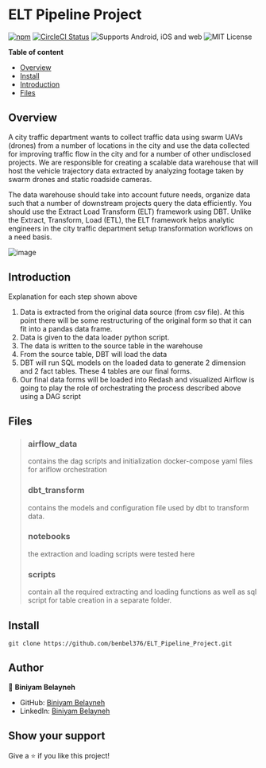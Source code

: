 # ELT Pipeline Project
[![npm](https://img.shields.io/npm/v/@react-native-community/geolocation)](https://www.npmjs.com/package/@react-native-community/geolocation) [![CircleCI Status](https://img.shields.io/circleci/project/github/react-native-community/react-native-geolocation/master.svg)](https://circleci.com/gh/react-native-community/workflows/react-native-geolocation/tree/master) ![Supports Android, iOS and web](https://img.shields.io/badge/platforms-android%20%7C%20ios%20%7C%20web-lightgrey.svg) ![MIT License](https://img.shields.io/npm/l/@react-native-community/geolocation.svg)

**Table of content**

- [Overview](#overview)
- [Install](#install)
- [Introduction](#Introduction)
- [Files](#Files)

## Overview

A city traffic department wants to collect traffic data using swarm UAVs (drones) from a number of locations in the city and use the data collected for improving traffic flow in the city and for a number of other undisclosed projects. We are responsible for creating a scalable data warehouse that will host the vehicle trajectory data extracted by analyzing footage taken by swarm drones and static roadside cameras.

The data warehouse should take into account future needs, organize data such that a number of downstream projects query the data efficiently. You should use the Extract Load Transform (ELT) framework using DBT. Unlike the Extract, Transform, Load (ETL), the ELT framework helps analytic engineers in the city traffic department setup transformation workflows on a need basis.

![image](https://user-images.githubusercontent.com/44437166/180680935-6c8be686-a71a-4894-8b23-805f4ed9b85a.png)

## Introduction
Explanation for each step shown above
1. Data is extracted from the original data source (from csv file). At this point there will be some restructuring of the original form so that it can fit into a pandas data frame.
2. Data is given to the data loader python script.
3. The data is written to the source table in the warehouse
4. From the source table, DBT will load the data
5. DBT will run SQL models on the loaded data to generate 2 dimension and 2 fact tables. These 4 tables are our final forms.
6. Our final data forms will be loaded into Redash and visualized
Airflow is going to play the role of orchestrating the process described above using a DAG script

## Files
> ### airflow_data
> contains the dag scripts and initialization docker-compose yaml files for ariflow orchestration
> ### dbt_transform
> contains the models and configuration file used by dbt to transform data.
> ### notebooks
> the extraction and loading scripts were tested here
> ### scripts
> contain all the required extracting and loading functions as well as sql script for table creation in a separate folder.

## Install

```
git clone https://github.com/benbel376/ELT_Pipeline_Project.git
```

## Author

👤 **Biniyam Belayneh**

- GitHub: [Biniyam Belayneh](https://github.com/benbel376)
- LinkedIn: [Biniyam Belayneh](https://www.linkedin.com/in/biniyam-belayneh-demisse-42909617a/)

## Show your support

Give a ⭐ if you like this project!
